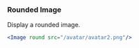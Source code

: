 <demo>

### Rounded Image

Display a rounded image.

```jsx live
<Image round src="/avatar/avatar2.png"/>
```

</demo>
